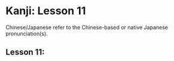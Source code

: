 # Kanji: Lesson 11

Chinese/Japanese refer to the Chinese-based or native Japanese pronunciation(s).

## Lesson 11:


